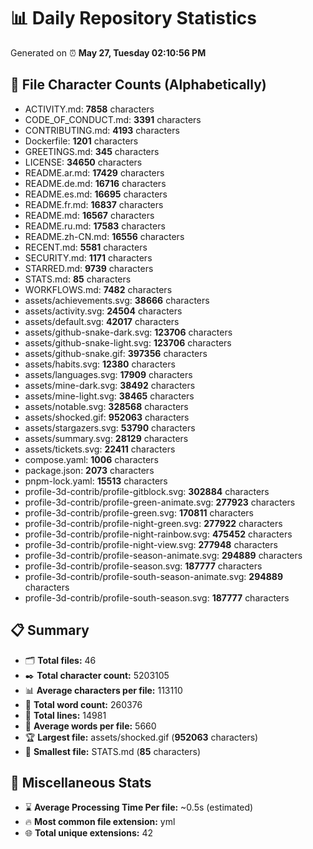 # 📊 Daily Repository Statistics
Generated on ⏰ **May 27, Tuesday 02:10:56 PM**

## 📂 File Character Counts (Alphabetically)
- ACTIVITY.md: **7858** characters
- CODE_OF_CONDUCT.md: **3391** characters
- CONTRIBUTING.md: **4193** characters
- Dockerfile: **1201** characters
- GREETINGS.md: **345** characters
- LICENSE: **34650** characters
- README.ar.md: **17429** characters
- README.de.md: **16716** characters
- README.es.md: **16695** characters
- README.fr.md: **16837** characters
- README.md: **16567** characters
- README.ru.md: **17583** characters
- README.zh-CN.md: **16556** characters
- RECENT.md: **5581** characters
- SECURITY.md: **1171** characters
- STARRED.md: **9739** characters
- STATS.md: **85** characters
- WORKFLOWS.md: **7482** characters
- assets/achievements.svg: **38666** characters
- assets/activity.svg: **24504** characters
- assets/default.svg: **42017** characters
- assets/github-snake-dark.svg: **123706** characters
- assets/github-snake-light.svg: **123706** characters
- assets/github-snake.gif: **397356** characters
- assets/habits.svg: **12380** characters
- assets/languages.svg: **17909** characters
- assets/mine-dark.svg: **38492** characters
- assets/mine-light.svg: **38465** characters
- assets/notable.svg: **328568** characters
- assets/shocked.gif: **952063** characters
- assets/stargazers.svg: **53790** characters
- assets/summary.svg: **28129** characters
- assets/tickets.svg: **22411** characters
- compose.yaml: **1006** characters
- package.json: **2073** characters
- pnpm-lock.yaml: **15513** characters
- profile-3d-contrib/profile-gitblock.svg: **302884** characters
- profile-3d-contrib/profile-green-animate.svg: **277923** characters
- profile-3d-contrib/profile-green.svg: **170811** characters
- profile-3d-contrib/profile-night-green.svg: **277922** characters
- profile-3d-contrib/profile-night-rainbow.svg: **475452** characters
- profile-3d-contrib/profile-night-view.svg: **277948** characters
- profile-3d-contrib/profile-season-animate.svg: **294889** characters
- profile-3d-contrib/profile-season.svg: **187777** characters
- profile-3d-contrib/profile-south-season-animate.svg: **294889** characters
- profile-3d-contrib/profile-south-season.svg: **187777** characters

## 📋 Summary
- 🗂️ **Total files:** 46
- ✒️ **Total character count:** 5203105
- 📊 **Average characters per file:** 113110
- 📝 **Total word count:** 260376
- 🧾 **Total lines:** 14981
- 📐 **Average words per file:** 5660
- 🏆 **Largest file:** assets/shocked.gif (**952063** characters)
- 🥉 **Smallest file:** STATS.md (**85** characters)

## 🌟 Miscellaneous Stats
- ⌛ **Average Processing Time Per file:** ~0.5s (estimated)
- 🔥 **Most common file extension:** yml
- 🌐 **Total unique extensions:** 42

